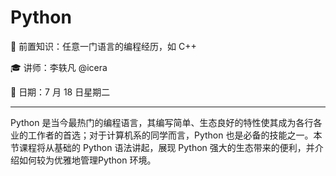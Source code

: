 # Python

🧀 前置知识：任意一门语言的编程经历，如 C++

🎓 讲师：李轶凡 @icera

📅 日期：7 月 18 日星期二

---

Python 是当今最热门的编程语言，其编写简单、生态良好的特性使其成为各行各业的工作者的首选；对于计算机系的同学而言，Python 也是必备的技能之一。本节课程将从基础的 Python 语法讲起，展现 Python 强大的生态带来的便利，并介绍如何较为优雅地管理Python 环境。